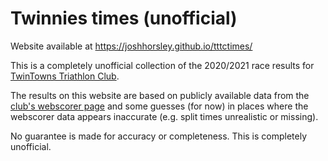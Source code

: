 # Twinnies times (unofficial)

Website available at https://joshhorsley.github.io/tttctimes/

This is a completely unofficial collection of the 2020/2021 race results for [TwinTowns Triathlon Club](http://www.twintownstriathlon.org.au).

The results on this website are based on publicly available data from the [club's webscorer page](https://www.webscorer.com/33755) and some guesses (for now) in places where the webscorer data appears inaccurate (e.g. split times unrealistic or missing).

No guarantee is made for accuracy or completeness. This is completely unofficial.